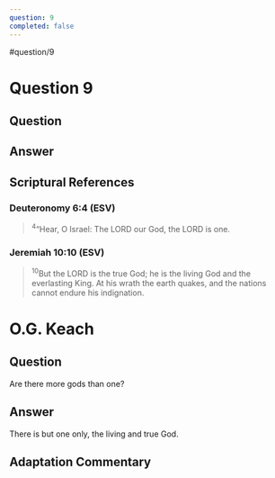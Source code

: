 ```yaml
---
question: 9
completed: false
---
```

#question/9
# Question 9

## Question


## Answer


## Scriptural References
### Deuteronomy 6:4 (ESV)
> <sup>4</sup>“Hear, O Israel: The LORD our God, the LORD is one.

### Jeremiah 10:10 (ESV)
> <sup>10</sup>But the LORD is the true God; he is the living God and the everlasting King. At his wrath the earth quakes, and the nations cannot endure his indignation.

# O.G. Keach
## Question
Are there more gods than one?

## Answer
There is but one only, the living and true God.

## Adaptation Commentary

